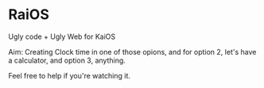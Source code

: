 # RaiOS
Ugly code + Ugly Web for KaiOS

Aim: Creating Clock time in one of those opions, and for option 2, let's have a calculator, and option 3, anything.

Feel free to help if you're watching it.
